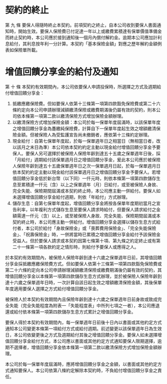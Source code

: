 # 契約的終止

第 九 條 要保人得隨時終止本契約。前項契約之終止，自本公司收到要保人書面通知時，開始生效。要保人保險費已付足達一年以上或繳費累積達有保單價值準備金而終止契約時，本公司應於接到通知後一個月內償付解約金。逾期本公司應加計利息給付，其利息按年利一分計算。本契約「基本保險金額」對應之歷年解約金額例表如保險單所載。

# 增值回饋分享金的給付及通知

第 十 條 本契約有效期間內，本公司依要保人申請投保時，所選擇之方式及週期給付增值回饋分享金：

1. 抵繳應繳保險費。但如要保人依第十三條第一項第四款豁免保險費或第二十六條約定向本公司申請辦理減額繳清保險或繳費期滿後仍屬有效的契約，則本公司依本條第一項第二款以繳清保險方式增加保險金額辦理。
2. 以繳清保險方式增加保險金額：本公司於每一保單年度屆滿時，以該保單年度之增值回饋分享金為躉繳純保險費，計算自下一保單年度起生效之增額繳清保險金額。但被保險人為受監護宣告尚未撤銷者，應依第十三條約定辦理。
3. 現金給付：自第七保單年度起，於每一保單週年日之相當日（無相當日者，改以該月之末日為準）本公司依本契約約定主動以現金給付增值回饋分享金予要保人。要保人另可選擇於被保險人保險年齡到達五十五歲之保單週年日後，採「月給付」週期給付該保單週月日之增值回饋分享金，爰此本公司應於被保險人保險年齡到達五十五歲保單週年日之次一保單週月日起，於每一保單週月日依本契約約定主動以現金給付該保單週月日之增值回饋分享金予要保人。若增值回饋分享金低於新台幣（以下同）一仟元時，則依本條第一項第四款儲存生息至累積達一仟元（含）以上之保單週年（月）日給付，或至被保險人身故、完全失能、保險期間屆滿或本契約終止時，本公司應主動一併給付。要保人如未選擇增值回饋分享金給付週期，則依「年給付」方式辦理。
4. 儲存生息：自第七保單年度起，增值回饋分享金將按各保單年度期初當月之宣告利率，以年複利方式儲存生息至要保人請求時給付，但要保人請求給付之金額需達一仟元（含）以上，或至被保險人身故、完全失能、保險期間屆滿或本契約終止時，本公司應主動一併給付。增值回饋分享金選擇以儲存生息方式給付者，本公司於給付「身故保險金」或「喪葬費用保險金」、「完全失能保險金」、「祝壽保險金」時，一併將當時已累積之增值回饋分享金給付予該保險金受益人。但於要保人請求或本契約因第七條第十項、第九條之約定終止或有第二十一條第一項各款約定之情形時，則給付予要保人或應得之人。

於本契約有效期間內，被保險人保險年齡到達十六歲之保單週年日前，其增值回饋分享金採抵繳應繳保險費方式。但如要保人依第十三條第一項第四款豁免保險費或第二十六條約定向本公司申請辦理減額繳清保險或繳費期滿後仍屬有效的契約，其增值回饋分享金以本條第一項第四款儲存生息方式辦理，並於被保險人保險年齡到達十六歲之保單週年日時，一次計算自該日起生效之增額繳清保險金額，其後保單年度適用要保人選擇之方式給付增值回饋分享金。

被保險人於本契約有效期間內且保險年齡到達十六歲之保單週年日前身故或致成完全失能（完全失能程度為附表一「失能程度表」中所列七項之一者），本公司應退還或給付依本條第一項第四款儲存生息方式累計之增值回饋分享金。

要保人得於本契約有效期間內，每一保單週年日前後十日內以書面或其他約定方式通知本公司變更本條第一項給付方式或給付週期。前述變更以該保單週年日為生效日，本公司依變更後之方式及週期給付其後之增值回饋分享金。要保人如未選擇增值回饋分享金給付方式，本公司應以書面或其他約定方式通知要保人限期選擇，逾期不選擇者，增值回饋分享金依本條第一項第二款以繳清保險方式增加保險金額辦理。

本公司於每一保單年度屆滿時，應將增值回饋分享金之金額，以書面或其他約定方式通知要保人。本公司依第八條約定解除本契約時，不負給付增值回饋分享金之責任。